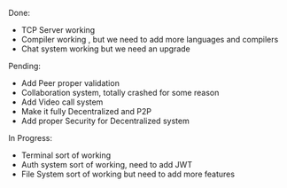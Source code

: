 Done:
- TCP Server working
- Compiler working , but we need to add more languages and compilers
- Chat system working but we need an upgrade

Pending:
- Add Peer proper validation 
- Collaboration system, totally crashed for some reason
- Add Video call system
- Make it fully Decentralized and P2P
- Add proper Security for Decentralized system

In Progress:
- Terminal sort of working
- Auth system sort of working, need to add JWT
- File System sort of working but need to add more features